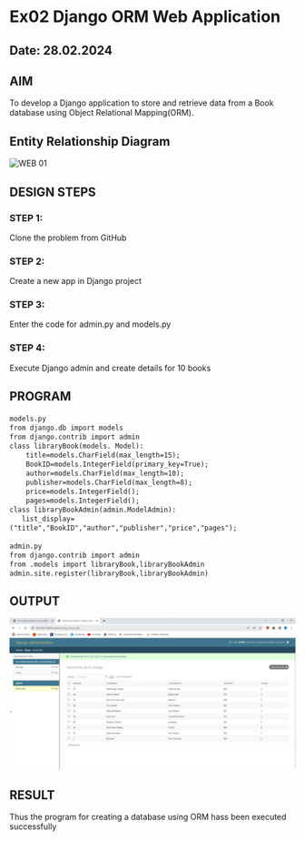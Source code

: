 # Ex02 Django ORM Web Application
## Date:  28.02.2024

## AIM
To develop a Django application to store and retrieve data from a Book database using Object Relational Mapping(ORM).

## Entity Relationship Diagram
![WEB 01](https://github.com/SusithraB/ORM/assets/146347839/03427304-99dc-42b0-bb5d-818994325a89)


## DESIGN STEPS

### STEP 1:
Clone the problem from GitHub

### STEP 2:
Create a new app in Django project

### STEP 3:
Enter the code for admin.py and models.py

### STEP 4:
Execute Django admin and create details for 10 books

## PROGRAM
```
models.py
from django.db import models
from django.contrib import admin
class libraryBook(models. Model):
    title=models.CharField(max_length=15);
    BookID=models.IntegerField(primary_key=True);
    author=models.CharField(max_length=10);
    publisher=models.CharField(max_length=8);
    price=models.IntegerField();
    pages=models.IntegerField();
class libraryBookAdmin(admin.ModelAdmin):
   list_display=("title","BookID","author","publisher","price","pages");

admin.py
from django.contrib import admin 
from .models import libraryBook,libraryBookAdmin
admin.site.register(libraryBook,libraryBookAdmin)
```
## OUTPUT

![output](Sceenshort.jpg)


## RESULT
Thus the program for creating a database using ORM hass been executed successfully
